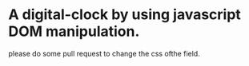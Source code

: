 # A digital-clock by using javascript DOM manipulation. 
please do some pull request to change the css ofthe field.
